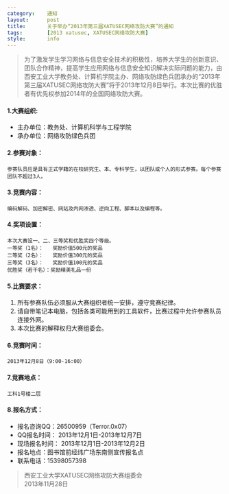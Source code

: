 ```yaml
---
category:    通知
layout:      post
title:       关于举办“2013年第三届XATUSEC网络攻防大赛”的通知
tags:        [2013 xatusec, XATUSEC网络攻防大赛]
style:       info
---
```


> 为了激发学生学习网络与信息安全技术的积极性，培养大学生的创新意识、团队合作精神，提高学生应用网络与信息安全知识解决实际问题的能力，由西安工业大学教务处、计算机学院主办、网络攻防绿色兵团承办的“2013年第三届XATUSEC网络攻防大赛”将于2013年12月8日举行。本次比赛的优胜者有优先权参加2014年的全国网络攻防大赛。 

#### 1.大赛组织: 
- 主办单位：教务处、计算机科学与工程学院  
- 承办单位：网络攻防绿色兵团   

#### 2.参赛对象：
    参赛队员应是具有正式学籍的在校研究生、本、专科学生，以团队或个人的形式参赛。每个参赛团队不超过3人。

#### 3.竞赛内容：
    编码解码、加密解密、网站及内网渗透、逆向工程、脚本以及编程等。

#### 4.奖项设置：
    本次大赛设一、二、三等奖和优胜奖四个等级。 
    一等奖（1名）：   奖励价值500元的奖品 
    二等奖（2名）：   奖励价值300元的奖品 
    三等奖（3名）：   奖励价值100元的奖品 
    优胜奖（若干名）：奖励精美礼品一份 

#### 5.比赛要求：
1. 所有参赛队伍必须服从大赛组织者统一安排，遵守竞赛纪律。 
2. 请自带笔记本电脑，包括各类可能用到的工具软件，比赛过程中允许参赛队员连接外网。 
3. 本次比赛的解释权归大赛组委会。 

#### 6.竞赛时间：
    2013年12月8日（9:00-16:00） 

#### 7.竞赛地点：
    工科1号楼二层

#### 8.报名方式：
- 报名咨询QQ：26500959（Terror.0x07）
- QQ报名时间：  2013年12月1日-2013年12月7日
- 现场报名时间： 2013年12月1日-2013年12月2日
- 报名地点：图书馆前经纬广场东南侧宣传报名点
- 联系电话：15398057398

> 西安工业大学XATUSEC网络攻防大赛组委会   
> 2013年11月28日   